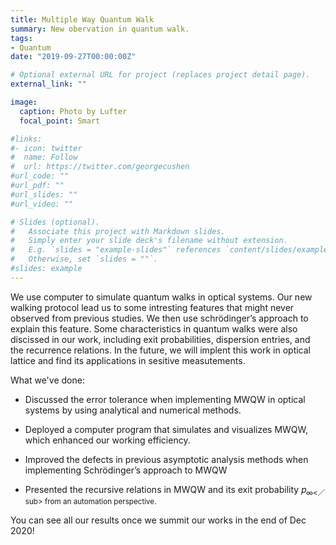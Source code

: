 ```yaml
---
title: Multiple Way Quantum Walk
summary: New obervation in quantum walk.
tags:
- Quantum
date: "2019-09-27T00:00:00Z"

# Optional external URL for project (replaces project detail page).
external_link: ""

image:
  caption: Photo by Lufter
  focal_point: Smart

#links:
#- icon: twitter
#  name: Follow
#  url: https://twitter.com/georgecushen
#url_code: ""
#url_pdf: ""
#url_slides: ""
#url_video: ""

# Slides (optional).
#   Associate this project with Markdown slides.
#   Simply enter your slide deck's filename without extension.
#   E.g. `slides = "example-slides"` references `content/slides/example-slides.md`.
#   Otherwise, set `slides = ""`.
#slides: example
---
```


We use computer to simulate quantum walks in optical systems. Our new walking protocol lead us to some intresting features that might never observed from previous studies. We then use schrödinger’s approach to explain this feature. Some characteristics in quantum walks were also discissed in our work, including exit probabilities, dispersion entries, and the recurrence relations. In the future, we will implent this work in optical lattice and find its applications in sesitive measutements.

What we've done:

* Discussed the error tolerance when implementing MWQW in optical systems by using analytical and numerical methods.

* Deployed a computer program that simulates and visualizes MWQW, which enhanced our working efficiency.

* Improved the defects in previous asymptotic analysis methods when implementing Schrödinger’s approach to MWQW

* Presented the recursive relations in MWQW and its exit probability 𝑝<sub>∞<／sub> from an automation perspective.

 You can see all our results once we summit our works in the end of Dec 2020!
